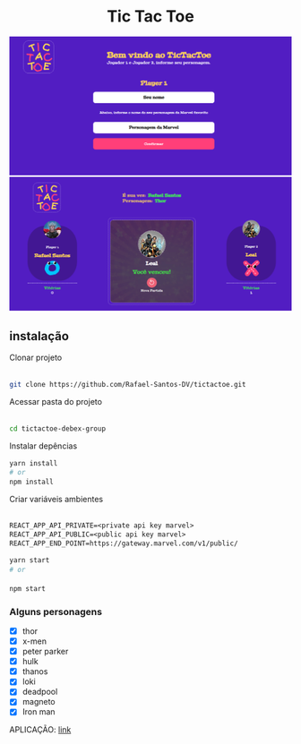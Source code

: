 <div align="center">
  <h1>Tic Tac Toe</div>
</div>

<div align="center">
  <img src="/.github/assets/background1.png" alt="tic tac toe">
</div>

<div  align="center">
  <img src="/.github/assets/background2.png" alt="tic tac toe">
</div>

## instalação

Clonar projeto

```bash

git clone https://github.com/Rafael-Santos-DV/tictactoe.git

```

Acessar pasta do projeto

```bash

cd tictactoe-debex-group

```

Instalar depências

```bash
yarn install
# or
npm install
```

Criar variáveis ambientes

```env

REACT_APP_API_PRIVATE=<private api key marvel>
REACT_APP_API_PUBLIC=<public api key marvel>
REACT_APP_END_POINT=https://gateway.marvel.com/v1/public/

```

```bash
yarn start
# or

npm start
```

### Alguns personagens

- [x] thor
- [x] x-men
- [x] peter parker
- [x] hulk
- [x] thanos
- [x] loki
- [x] deadpool
- [x] magneto
- [x] Iron man

APLICAÇÃO: [link](https://tictactoe-debex-group.vercel.app/)
